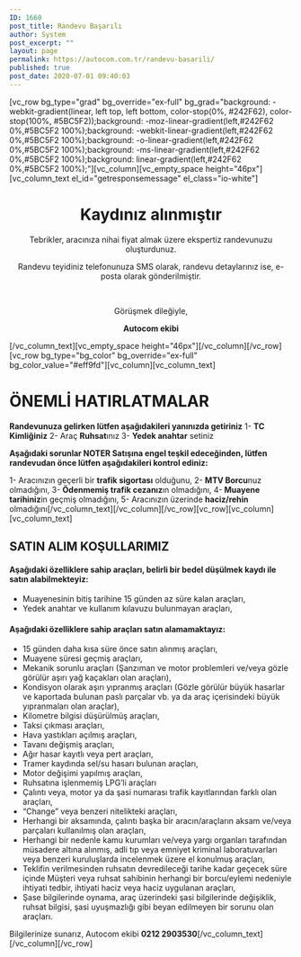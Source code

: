 ```yaml
---
ID: 1660
post_title: Randevu Başarılı
author: System
post_excerpt: ""
layout: page
permalink: https://autocom.com.tr/randevu-basarili/
published: true
post_date: 2020-07-01 09:40:03
---
```

[vc_row bg_type="grad" bg_override="ex-full" bg_grad="background: -webkit-gradient(linear, left top, left bottom, color-stop(0%, #242F62), color-stop(100%, #5BC5F2));background: -moz-linear-gradient(left,#242F62 0%,#5BC5F2 100%);background: -webkit-linear-gradient(left,#242F62 0%,#5BC5F2 100%);background: -o-linear-gradient(left,#242F62 0%,#5BC5F2 100%);background: -ms-linear-gradient(left,#242F62 0%,#5BC5F2 100%);background: linear-gradient(left,#242F62 0%,#5BC5F2 100%);"][vc_column][vc_empty_space height="46px"][vc_column_text el_id="getresponsemessage" el_class="io-white"]
<h1 style="text-align: center;">Kaydınız alınmıştır</h1>
<p style="text-align: center;">Tebrikler, aracınıza nihai fiyat almak üzere ekspertiz randevunuzu oluşturdunuz.</p>
<p style="text-align: center;">Randevu teyidiniz telefonunuza SMS olarak, randevu detaylarınız ise, e-posta olarak gönderilmiştir.</p>
&nbsp;
<p style="text-align: center;">Görüşmek dileğiyle,</p>
<p style="text-align: center; font-weight: bold;"><strong>Autocom ekibi</strong></p>
[/vc_column_text][vc_empty_space height="46px"][/vc_column][/vc_row][vc_row bg_type="bg_color" bg_override="ex-full" bg_color_value="#eff9fd"][vc_column][vc_column_text]
<h1><strong>ÖNEMLİ HATIRLATMALAR</strong></h1>
<strong>Randevunuza gelirken lütfen aşağıdakileri yanınızda getiriniz</strong>
1- <strong>TC Kimliğiniz</strong>
2- Araç <strong>Ruhsat</strong>ınız
3- <strong>Yedek anahtar</strong> setiniz

<strong>Aşağıdaki sorunlar NOTER Satışına engel teşkil edeceğinden, lütfen randevudan önce lütfen aşağıdakileri kontrol ediniz:</strong>

1- Aracınızın geçerli bir <strong>trafik sigortası</strong> olduğunu,
2- <strong>MTV Borcu</strong>nuz olmadığını,
3- <strong>Ödenmemiş trafik cezanız</strong>ın olmadığını,
4-<strong> Muayene tarihiniz</strong>in geçmiş olmadığını,
5- Aracınızın üzerinde <strong>haciz/rehin</strong> olmadığını[/vc_column_text][/vc_column][/vc_row][vc_row][vc_column][vc_column_text]
<h2><strong>SATIN ALIM KOŞULLARIMIZ</strong></h2>
<h4>Aşağıdaki özelliklere sahip araçları, belirli bir bedel düşülmek kaydı ile satın alabilmekteyiz:</h4>
<ul>
 	<li>Muayenesinin bitiş tarihine 15 günden az süre kalan araçları,</li>
 	<li>Yedek anahtar ve kullanım kılavuzu bulunmayan araçları,</li>
</ul>
<h4>Aşağıdaki özelliklere sahip araçları satın alamamaktayız:</h4>
<ul>
 	<li>15 günden daha kısa süre önce satın alınmış araçları,</li>
 	<li>Muayene süresi geçmiş araçları,</li>
 	<li>Mekanik sorunlu araçları (Şanzıman ve motor problemleri ve/veya gözle görülür aşırı yağ kaçakları olan araçları),</li>
 	<li>Kondisyon olarak aşırı yıpranmış araçları (Gözle görülür büyük hasarlar ve kaportada bulunan paslı parçalar vb. ya da araç içerisindeki büyük yıpranmaları olan araçlar),</li>
 	<li>Kilometre bilgisi düşürülmüş araçları,</li>
 	<li>Taksi çıkması araçları,</li>
 	<li>Hava yastıkları açılmış araçları,</li>
 	<li>Tavanı değişmiş araçları,</li>
 	<li>Ağır hasar kayıtlı veya pert araçları,</li>
 	<li>Tramer kaydında sel/su hasarı bulunan araçları,</li>
 	<li>Motor değişimi yapılmış araçları,</li>
 	<li>Ruhsatına işlenmemiş LPG’li araçları</li>
 	<li>Çalıntı veya, motor ya da şasi numarası trafik kayıtlarından farklı olan araçları,</li>
 	<li>“Change” veya benzeri nitelikteki araçları,</li>
 	<li>Herhangi bir aksamında, çalıntı başka bir aracın/araçların aksam ve/veya parçaları kullanılmış olan araçları,</li>
 	<li>Herhangi bir nedenle kamu kurumları ve/veya yargı organları tarafından müsadere altına alınmış, adli tıp veya emniyet kriminal laboratuvarları veya benzeri kuruluşlarda incelenmek üzere el konulmuş araçları,</li>
 	<li>Teklifin verilmesinden ruhsatın devredileceği tarihe kadar geçecek süre içinde Müşteri veya ruhsat sahibinin herhangi bir borcu/eylemi nedeniyle ihtiyati tedbir, ihtiyati haciz veya haciz uygulanan araçları,</li>
 	<li>Şase bilgilerinde oynama, araç üzerindeki şasi bilgilerinde değişiklik, ruhsat bilgisi, şasi uyuşmazlığı gibi beyan edilmeyen bir sorunu olan araçları.</li>
</ul>
Bilgilerinize sunarız,
Autocom ekibi
<strong>0212 2903530</strong>[/vc_column_text][/vc_column][/vc_row]